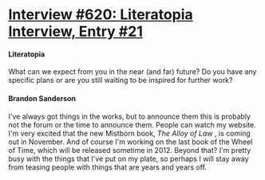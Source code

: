 # [Interview #620: Literatopia Interview, Entry #21](https://www.theoryland.com/intvmain.php?i=620#21)

#### Literatopia

What can we expect from you in the near (and far) future? Do you have any specific plans or are you still waiting to be inspired for further work?

#### Brandon Sanderson

I've always got things in the works, but to announce them this is probably not the forum or the time to announce them. People can watch my website. I'm very excited that the new Mistborn book,
*The Alloy of Law*
, is coming out in November. And of course I'm working on the last book of the Wheel of Time, which will be released sometime in 2012. Beyond that? I'm pretty busy with the things that I've put on my plate, so perhaps I will stay away from teasing people with things that are years and years off.

